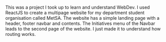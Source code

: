 This was a project I took up to learn and understand WebDev.
I used ReactJS to create a multipage website for my department student organisation called MetSA. 
The website has a simple landing page with a header, footer navbar and contents. 
The Initiatives menu of the Navbar leads to the second page of the website. I just made it to understand how routing works.
